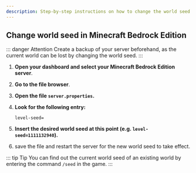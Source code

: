```yaml
---
description: Step-by-step instructions on how to change the world seed on your Minecraft Bedrock Edition server.
---
```


## Change world seed in Minecraft Bedrock Edition

::: danger Attention
Create a backup of your server beforehand, as the current world can be lost by changing the world seed.
:::

1. <strong>Open your dashboard and select your Minecraft Bedrock Edition server</strong>.

2. <strong>Go to the file browser</strong>.

3. <strong>Open the file ```server.properties```.</strong>

4. <strong>Look for the following entry:</strong>

    ```
    level-seed=
    ```

5. <strong>Insert the desired world seed at this point (e.g. ```level-seed=1111132940```).</strong>

6. save the file and restart the server for the new world seed to take effect.

::: tip Tip
You can find out the current world seed of an existing world by entering the command ```/seed``` in the game.
:::